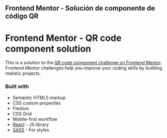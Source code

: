 ##  Frontend Mentor - Solución de componente de código QR

# Frontend Mentor - QR code component solution

This is a solution to the [QR code component challenge on Frontend Mentor](https://www.frontendmentor.io/challenges/qr-code-component-iux_sIO_H). Frontend Mentor challenges help you improve your coding skills by building realistic projects. 


### Built with

- Semantic HTML5 markup
- CSS custom properties
- Flexbox
- CSS Grid
- Mobile-first workflow
- [React](https://reactjs.org/) - JS library
- [SASS](https://styled-components.com/) - For styles



